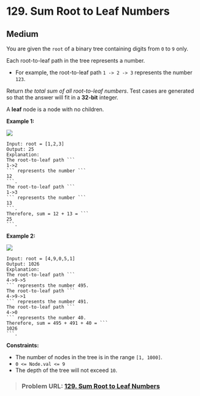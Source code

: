 # **129. Sum Root to Leaf Numbers**

## **Medium**

You are given the `root` of a binary tree containing digits from `0` to `9` only.

Each root-to-leaf path in the tree represents a number.

- For example, the root-to-leaf path `1 -> 2 -> 3` represents the number `123`.

Return *the total sum of all root-to-leaf numbers*. Test cases are generated so that the answer will fit in a **32-bit** integer.

A **leaf** node is a node with no children.

**Example 1:**

![](https://assets.leetcode.com/uploads/2021/02/19/num1tree.jpg)

```
Input: root = [1,2,3]
Output: 25
Explanation:
The root-to-leaf path ```
1->2
``` represents the number ```
12
```.
The root-to-leaf path ```
1->3
``` represents the number ```
13
```.
Therefore, sum = 12 + 13 = ```
25
```.
```

**Example 2:**

![](https://assets.leetcode.com/uploads/2021/02/19/num2tree.jpg)

```
Input: root = [4,9,0,5,1]
Output: 1026
Explanation:
The root-to-leaf path ```
4->9->5
``` represents the number 495.
The root-to-leaf path ```
4->9->1
``` represents the number 491.
The root-to-leaf path ```
4->0
``` represents the number 40.
Therefore, sum = 495 + 491 + 40 = ```
1026
```.
```

**Constraints:**

- The number of nodes in the tree is in the range `[1, 1000]`.
- `0 <= Node.val <= 9`
- The depth of the tree will not exceed `10`.

> ### **Problem URL: [129. Sum Root to Leaf Numbers](https://leetcode.com/problems/sum-root-to-leaf-numbers/)**